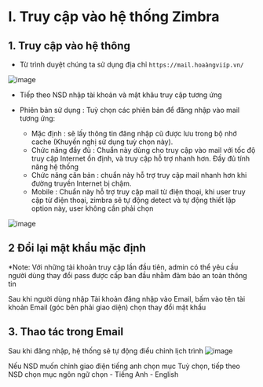 # I. Truy cập vào hệ thống Zimbra
## 1. Truy cập vào hệ thông
- Từ trình duyệt chúng ta sử dụng địa chỉ `https://mail.hoaàngviíp.vn/`

![image](https://user-images.githubusercontent.com/105496635/186355370-2faa7fd2-cf4d-41a1-ad3e-01b0d1416359.png)


- Tiếp theo NSD nhập tài khoản và mật khâu truy cập tương ứng

- Phiên bản sử dụng : Tuỳ chọn các phiên bản để đăng nhập vào mail tương ứng:

  - Mặc định : sẽ lấy thông tin đăng nhập cũ được lưu trong bộ nhớ cache (Khuyến nghị sử dụng tuỳ chọn này).
  - Chức năng đầy đủ : Chuẩn này dùng cho truy cập vào mail với tốc độ truy cập Internet ổn định, và truy cập hỗ trợ nhanh hơn. Đầy đủ tính năng hệ thống
  - Chức năng căn bản : chuẩn này hỗ trợ truy cập mail nhanh hơn khi đường truyền Internet bị chậm.
  - Mobile : Chuẩn này hỗ trợ truy cập mail từ điện thoại, khi user truy cập từ điện thoại, zimbra sẽ tự động detect và tự động thiết lập option này, user không cần phải chọn

![image](https://user-images.githubusercontent.com/105496635/186356332-4a3b6f55-10ea-4a77-a1f3-c38b2e9f0302.png)

## 2 Đổi lại mật khẩu mặc định
*Note: Với những tài khoản truy cập lần đầu tiên, admin có thể yêu cầu người dùng thay đổi pass được cấp ban đầu nhằm đảm bảo an toàn thông tin

Sau khi người dùng nhập Tài khoản đăng nhập vào Email, bấm vào tên tài khoản Email (góc bên phải giao diện) chọn thay đổi mật khẩu

## 3. Thao tác trong Email

Sau khi đăng nhập, hệ thống sẽ tự động điểu chỉnh lịch trình
![image](https://user-images.githubusercontent.com/105496635/186357276-83930225-1e91-49e0-9e22-eecf72d7196a.png)

Nếu NSD muốn chỉnh giao điện tiếng anh chọn mục Tuỳ chọn, tiếp theo NSD chọn mục ngôn ngữ chọn - Tiếng Anh - English

















